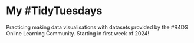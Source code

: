 # My #TidyTuesdays

Practicing making data visualisations with datasets provided by the #R4DS Online Learning Community. Starting in first week of 2024!

